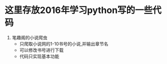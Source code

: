 # 这里存放2016年学习python写的一些代码
1. 笔趣阁的小说爬虫
    - 只爬取小说网的1-10书号的小说,并输出章节名
    - 可以修改书号进行下载
    - 代码只实现基本功能